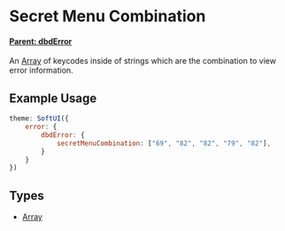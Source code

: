 # Secret Menu Combination
#### **[Parent: dbdError](/docs/error/dbdError/)**

An [Array](https://developer.mozilla.org/en-US/docs/Web/JavaScript/Reference/Global_Objects/Array) of keycodes inside of strings which are the combination to view error information.

## Example Usage
```js
theme: SoftUI({
    error: {
        dbdError: {
            secretMenuCombination: ["69", "82", "82", "79", "82"],
        }
    }
})
```

## Types
- [Array](https://developer.mozilla.org/en-US/docs/Web/JavaScript/Reference/Global_Objects/Array)